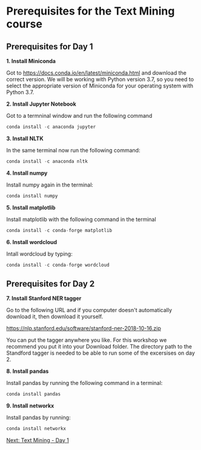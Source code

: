 # Prerequisites for the Text Mining course

## Prerequisites for Day 1

__1. Install Miniconda__

Got to https://docs.conda.io/en/latest/miniconda.html and download the correct version.  We will be working with Python version 3.7, so you need to select the appropriate version of Miniconda for your operating system with Python 3.7.

__2. Install Jupyter Notebook__

Got to a termninal window and run the following command


```python
conda install -c anaconda jupyter 
```

__3. Install NLTK__

In the same terminal now run the following command:


```python
conda install -c anaconda nltk
```

__4. Install numpy__

Install numpy again in the terminal:


```python
conda install numpy
```

__5. Install matplotlib__

Install matplotlib with the following command in the terminal


```python
conda install -c conda-forge matplotlib 
```

__6. Install wordcloud__

Intall wordcloud by typing:


```python
conda install -c conda-forge wordcloud 
```

## Prerequisites for Day 2

__7. Install Stanford NER tagger__

Go to the following URL and if you computer doesn't automatically download it, then download it yourself. 

https://nlp.stanford.edu/software/stanford-ner-2018-10-16.zip

You can put the tagger anywhere you like.  For this workshop we recommend you put it into your Download folder.  The directory path to the Standford tagger is needed to be able to run some of the excersises on day 2.

__8. Install pandas__

Install pandas by running the following command in a terminal:


```python
conda install pandas
```

__9. Install networkx__

Install pandas by running:


```python
conda install networkx
```

[Next: Text Mining - Day 1](http://htmlpreview.github.io/?https://github.com/bea-alex/text-mining-course/blob/master/text-mining-day1.html)
